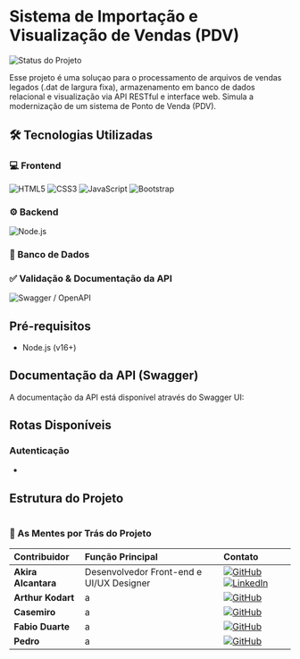 # Sistema de Importação e Visualização de Vendas (PDV)

![Status do Projeto](https://img.shields.io/badge/Status-Em_andamento-yellow)

Esse projeto é uma soluçao para o processamento de arquivos de vendas legados (.dat de largura fixa), armazenamento em banco de dados relacional e visualização via API RESTful e interface web. Simula a modernização de um sistema de Ponto de Venda (PDV).

## 🛠️ Tecnologias Utilizadas

### **💻 Frontend**

![HTML5](https://img.shields.io/badge/HTML5-E34F26?style=for-the-badge&logo=html5&logoColor=white "HTML5 - Linguagem de marcação para estruturar o conteúdo web.")
![CSS3](https://img.shields.io/badge/CSS3-1572B6?style=for-the-badge&logo=css3&logoColor=white "CSS3 - Linguagem de estilo para estilizar a aparência das páginas.")
![JavaScript](https://img.shields.io/badge/JavaScript-F7DF1E?style=for-the-badge&logo=javascript&logoColor=black "JavaScript - Linguagem de programação essencial para interatividade.")
![Bootstrap](https://img.shields.io/badge/Bootstrap-7952B3?style=for-the-badge&logo=bootstrap&logoColor=white "Bootstrap - Framework de frontend para um design responsivo e ágil.")

### **⚙️ Backend**

![Node.js](https://img.shields.io/badge/Node.js-43853D?style=for-the-badge&logo=node.js&logoColor=white "Node.js - Ambiente de execução JavaScript no servidor.")

### **💾 Banco de Dados**


### **✅ Validação & Documentação da API**

![Swagger / OpenAPI](https://img.shields.io/badge/Swagger-85EA2D?style=for-the-badge&logo=swagger&logoColor=black "Swagger/OpenAPI - Para documentação interativa e visualização dos endpoints da API.")


## Pré-requisitos

- Node.js (v16+)

## Documentação da API (Swagger)

A documentação da API está disponível através do Swagger UI:


## Rotas Disponíveis

### Autenticação

- 

## Estrutura do Projeto

```

```
### 🚀 As Mentes por Trás do Projeto

| Contribuidor | Função Principal                   | Contato                                                                                                                                                                                                                                                                                                                                                                                                                                                                                                        |
| :----------- | :--------------------------------- | :----------------------------------------------------------------------------------------------------------------------------------------------------------------------------------------------------------------------------------------------------------------------------------------------------------------------------------------------------------------------------------------------------------------------------------------------------------------------------------------------- |
| **Akira Alcantara** | Desenvolvedor Front-end e UI/UX Designer | [![GitHub](https://img.shields.io/badge/GitHub-100000?style=for-the-badge&logo=github&logoColor=white)](https://github.com//Bakisune) [![LinkedIn](https://img.shields.io/badge/LinkedIn-0077B5?style=for-the-badge&logo=linkedin&logoColor=white)](https://linkedin.com/in/akiraalcantara-bakisune) |
| **Arthur Kodart** | a | [![GitHub](https://img.shields.io/badge/GitHub-100000?style=for-the-badge&logo=github&logoColor=white)](https://github.com/ArthurKodart) |
| **Casemiro** | a | [![GitHub](https://img.shields.io/badge/GitHub-100000?style=for-the-badge&logo=github&logoColor=white)](https://#)  |
| **Fabio Duarte** | a | [![GitHub](https://img.shields.io/badge/GitHub-100000?style=for-the-badge&logo=github&logoColor=white)](https://github.com/FabinDr) |
| **Pedro** |  a | [![GitHub](https://img.shields.io/badge/GitHub-100000?style=for-the-badge&logo=github&logoColor=white)](https://github.com/Pedrim447) |





